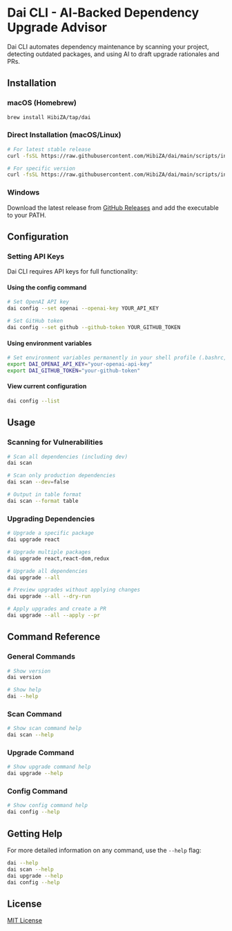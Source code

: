 # Dai CLI - AI‑Backed Dependency Upgrade Advisor

Dai CLI automates dependency maintenance by scanning your project, detecting outdated packages, and using AI to draft upgrade rationales and PRs.

## Installation

### macOS (Homebrew)

```bash
brew install HibiZA/tap/dai
```

### Direct Installation (macOS/Linux)

```bash
# For latest stable release
curl -fsSL https://raw.githubusercontent.com/HibiZA/dai/main/scripts/install.sh | bash

# For specific version
curl -fsSL https://raw.githubusercontent.com/HibiZA/dai/main/scripts/install.sh | bash -s -- v0.1.0
```

### Windows

Download the latest release from [GitHub Releases](https://github.com/HibiZA/dai/releases) and add the executable to your PATH.

## Configuration

### Setting API Keys

Dai CLI requires API keys for full functionality:

#### Using the config command

```bash
# Set OpenAI API key
dai config --set openai --openai-key YOUR_API_KEY

# Set GitHub token
dai config --set github --github-token YOUR_GITHUB_TOKEN
```

#### Using environment variables

```bash
# Set environment variables permanently in your shell profile (.bashrc, .zshrc, etc.)
export DAI_OPENAI_API_KEY="your-openai-api-key"
export DAI_GITHUB_TOKEN="your-github-token"
```

#### View current configuration

```bash
dai config --list
```

## Usage

### Scanning for Vulnerabilities

```bash
# Scan all dependencies (including dev)
dai scan

# Scan only production dependencies
dai scan --dev=false

# Output in table format
dai scan --format table
```

### Upgrading Dependencies

```bash
# Upgrade a specific package
dai upgrade react

# Upgrade multiple packages
dai upgrade react,react-dom,redux

# Upgrade all dependencies
dai upgrade --all

# Preview upgrades without applying changes
dai upgrade --all --dry-run

# Apply upgrades and create a PR
dai upgrade --all --apply --pr
```

## Command Reference

### General Commands

```bash
# Show version
dai version

# Show help
dai --help
```

### Scan Command

```bash
# Show scan command help
dai scan --help
```

### Upgrade Command

```bash
# Show upgrade command help
dai upgrade --help
```

### Config Command

```bash
# Show config command help
dai config --help
```

## Getting Help

For more detailed information on any command, use the `--help` flag:

```bash
dai --help
dai scan --help
dai upgrade --help
dai config --help
```

## License

[MIT License](LICENSE)